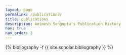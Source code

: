 ```yaml
---
layout: page
permalink: /publications/
title: publications
description: Animesh Sengupta's Publication History
nav: true
nav_order: 3
---
```

<!-- _pages/publications.md -->
<div class="publications">

{% bibliography -f {{ site.scholar.bibliography }} %}

</div>
